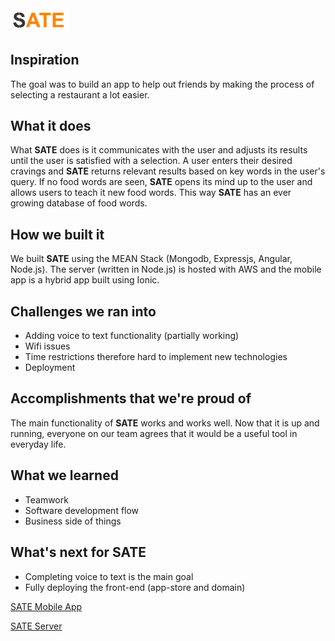 <img border="0" alt="SATE" src="https://github.com/hooseon17/sate-client-angular/blob/master/src/assets/SATE_LOGO_DARK.png" width="18%" height="18%" />

## Inspiration
The goal was to build an app to help out friends by making the process of selecting a restaurant a lot easier. 

## What it does
What **SATE** does is it communicates with the user and adjusts its results until the user is satisfied with a selection. A user enters their desired cravings and **SATE** returns relevant results based on key words in the user's query. If no food words are seen, **SATE** opens its mind up to the user and allows users to teach it new food words. This way **SATE** has an ever growing database of food words.

## How we built it
We built **SATE** using the MEAN Stack (Mongodb, Expressjs, Angular, Node.js). The server (written in Node.js) is hosted with AWS and the mobile app is a hybrid app built using Ionic. 

## Challenges we ran into
* Adding voice to text functionality (partially working)
* Wifi issues
* Time restrictions therefore hard to implement new technologies
* Deployment

## Accomplishments that we're proud of
The main functionality of **SATE** works and works well. Now that it is up and running, everyone on our team agrees that it would be a useful tool in everyday life. 

## What we learned
* Teamwork
* Software development flow
* Business side of things

## What's next for SATE
* Completing voice to text is the main goal
* Fully deploying the front-end (app-store and domain)

[SATE Mobile App](https://github.com/hooseon17/sate-client-ionic)

[SATE Server](https://github.com/MajeedMirza/Sate-Server)
